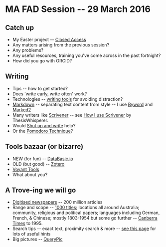# MA FAD Session -- 29 March 2016

## Catch up

* My Easter project -- [Closed Access](http://closedaccess.herokuapp.com/)
* Any matters arising from the previous session?
* Any problems?
* Any useful resources, training you've come across in the past fortnight?
* How did you go with ORCID?

## Writing

* Tips -- how to get started?
* Does 'write early, write often' work?
* Technologies -- [writing tools](http://fieldguide.gizmodo.com/9-minimal-word-processor-apps-for-distraction-free-writ-1730016034) for avoiding distraction?
* [Markdown](http://chronicle.com/blogs/profhacker/markdown-the-syntax-you-probably-already-know/35295) -- separating text content from style -- I use [Byword](https://bywordapp.com/) and [Marked2](http://marked2app.com/)
* Many writers like [Scrivener](https://www.literatureandlatte.com/scrivener.php) -- see [How I use Scrivener](https://drive.google.com/file/d/0B7pRkeECxjY3RTJBd1NYdkttM1E/edit) by ThesisWhisperer.
* Would [Shut up and write](http://thesiswhisperer.com/shut-up-and-write/) help?
* Or the [Pomodoro Technique](http://lifehacker.com/productivity-101-a-primer-to-the-pomodoro-technique-1598992730)?

## Tools bazaar (or bizarre)

* NEW (for fun) -- [DataBasic.io](https://www.databasic.io/en/)
* OLD (but good) -- [Zotero](https://www.zotero.org/)
* [Voyant Tools](http://voyant-tools.org/)
* What about you?

## A Trove-ing we will go

* [Digitised newspapers](http://trove.nla.gov.au/newspaper/) -- 200 million articles
* Range and scope -- [1000 titles](http://trove.nla.gov.au/newspaper/about); locations all around Australia; community, religious and political papers; languages including German, French, & Chinese; mostly 1803-1954 but some go further -- [Canberra Times](http://trove.nla.gov.au/newspaper/title/11) to 1995.
* Search tips -- exact text, proximity search & more -- [see this page](http://help.nla.gov.au/trove/using-trove/digitised-newspapers/searching-in-newspapers) for lots of useful hints
* Big pictures -- [QueryPic](http://dhistory.org/querypic/)

